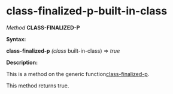 class-finalized-p-built-in-class
================================

*Method* **CLASS-FINALIZED-P**

**Syntax:**

**class-finalized-p** *(class* built-in-class) => *true*

**Description:**

This is a method on the generic function[class-finalized-p](class-finalized-p.md).

This method returns true.
